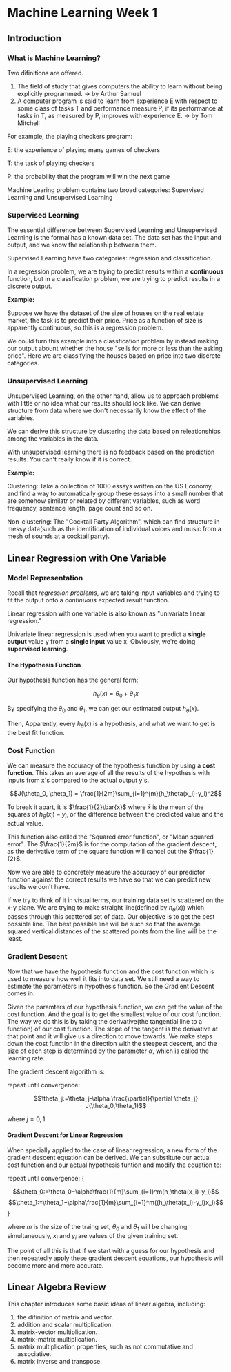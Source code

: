 # Machine Learning Week 1

## Introduction

### What is Machine Learning?

Two difinitions are offered.

1. The field of study that gives computers the ability to learn without being explicitly programmed. -> by Arthur Samuel
2. A computer program is said to learn from experience E with respect to some class of tasks T and performance measure P, if its performance at tasks in T, as measured by P, improves with experience E. -> by Tom Mitchell

For example, the playing checkers program:

E: the experience of playing many games of checkers

T: the task of playing checkers

P: the probability that the program will win the next game

Machine Learing problem contains two broad categories: Supervised Learning and Unsupervised Learning

### Supervised Learning

The essential difference between Supervised Learning and Unsupervised Learning is the formal has a known data set. The data set has the input and output, and we know the relationship between them.

Supervised Learning have two categories: regression and classification.

In a regression problem, we are trying to predict results within a **continuous** function, but in a classfication problem, we are trying to predict results in a discrete output.

**Example:**

Suppose we have the dataset of the size of houses on the real estate market, the task is to predict their price. Price as a function of size is apparently continuous, so this is a regression problem.

We could turn this example into a classfication problem by instead making our output abount whether the house "sells for more or less than the asking price". Here we are classifying the houses based on price into two discrete categories.

### Unsupervised Learning

Unsupervised Learning, on the other hand, allow us to approach problems with little or no idea what our results should look like. We can derive structure from data where we don't necessarily know the effect of the variables.

We can derive this structure by clustering the data based on releationships among the variables in the data.

With unsupervised learning there is no feedback based on the prediction results. You can't really know if it is correct.

**Example:**

Clustering: Take a collection of 1000 essays written on the US Economy, and find a way to automatically group these essays into a small number that are somehow similatr or related by different variables, such as word frequency, sentence length, page count and so on.

Non-clustering: The "Cocktail Party Algorithm", which can find structure in messy data(such as the identification of individual voices and music from a mesh of sounds at a cocktail party).

## Linear Regression with One Variable

### Model Representation

Recall that _regression problems_, we are taking input variables and trying to fit the output onto a _continuous_ expected result function.

Linear regression with one variable is also known as "univariate linear regression."

Univariate linear regression is used when you want to predict a **single output** value y from a **single input** value x. Obviously, we're doing **supervised learning**.

#### The Hypothesis Function

Our hypothesis function has the general form:

$$h_\theta(x) = \theta_0 + \theta_1 x$$

By specifying the $\theta_0$ and $\theta_1$, we can get our estimated output $h_\theta(x)$.

Then, Apparently, every $h_\theta(x)$ is a hypothesis, and what we want to get is the best fit function.

### Cost Function

We can measure the accuracy of the hypothesis function by using a **cost function**. This takes an average of all the results of the hypothesis with inputs from x's compared to the actual output y's.

$$J(\theta_0, \theta_1) = \frac{1}{2m}\sum_{i=1}^{m}(h_\theta(x_i)-y_i)^2$$

To break it apart, it is $\frac{1}{2}\bar{x}$ where $\bar{x}$ is the mean of the squares of $h_\theta(x_i)-y_i$, or the difference between the predicted value and the actual value.

This function also called the "Squared error function", or "Mean squared error". The $\frac{1}{2m}$ is for the computation of the gradient descent, as the derivative term of the square function will cancel out the $\frac{1}{2}$.

Now we are able to concretely measure the accuracy of our predictor function against the correct results we have so that we can predict new results we don't have.

If we try to think of it in visual terms, our training data set is scattered on the x-y plane. We are trying to make straight line(defined by $h_\theta(x)$) which passes through this scattered set of data. Our objective is to get the best possible line. The best possible line will be such so that the average squared vertical distances of the scattered points from the line will be the least.

### Gradient Descent

Now that we have the hypothesis function and the cost function which is used to measure how well it fits into data set. We still need a way to estimate the parameters in hypothesis function. So the Gradient Descent comes in.

Given the paramters of our hypothesis function, we can get the value of the cost function. And the goal is to get the smallest value of our cost function. The way we do this is by taking the derivative(the tangential line to a function) of our cost function. The slope of the tangent is the derivative at that point and it will give us a direction to move towards. We make steps down the cost function in the direction with the steepest descent, and the size of each step is determined by the parameter $\alpha$, which is called the learning rate.

The gradient descent algorithm is:

repeat until convergence:

$$\theta_j:=\theta_j-\alpha \frac{\partial}{\partial \theta_j} J(\theta_0,\theta_1)$$

where $j=0,1$

#### Gradient Descent for Linear Regression

When specially applied to the case of linear regression, a new form of the gradient descent equation can be derived. We can substitute our actual cost function and our actual hypothesis funtion and modify the equation to:

repeat until convergence: {

$$\theta_0:=\theta_0−\alpha\frac{1}{m}\sum_{i=1}^m(h_\theta(x_i)-y_i)$$
$$\theta_1:=\theta_1−\alpha\frac{1}{m}\sum_{i=1}^m((h_\theta(x_i)-y_i)x_i)$$
}

where $m$ is the size of the traing set, $\theta_0$ and $\theta_1$ will be changing simultaneously, $x_i$ and $y_i$ are values of the given training set.

The point of all this is that if we start with a guess for our hypothesis and then repeatedly apply these gradient descent equations, our hypothesis will become more and more accurate.

## Linear Algebra Review

This chapter introduces some basic ideas of linear algebra, including:

1. the difinition of matrix and vector.
2. addition and scalar multiplication.
3. matrix-vector multiplication.
4. matrix-matrix multiplication.
5. matrix multiplication properties, such as not commutative and associative.
6. matrix inverse and transpose.
